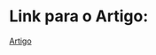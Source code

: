 <h1>Link para o Artigo:</h1>
<a href="https://docs.google.com/document/d/1PJsyZa0FMBcz4_X4AVVLVf_2QzbaniJF0HLUyOvU1LQ/edit?usp=sharing">Artigo</a>
